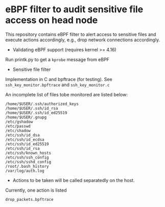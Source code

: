 # eBPF filter to audit sensitive file access on head node

This repository contains eBPF filter to alert access to sensitive files and execute actions accordingly, e.g., drop network connections accordingly.

* Validating eBPF support (requires kernel >= 4.16)

Run printk.py to get a `kprobe` message from eBPF

* Sensitive file filter

Implementation in C and bpftrace (for testing). See `ssh_key_monitor.bpftrace` and `ssh_key_monitor.c`


An incomplete list of files tobe monitored are listed below: 

    /home/$USER/.ssh/authorized_keys
    /home/$USER/.ssh/id_rsa
    /home/$USER/.ssh/id_ed25519
    /home/$USER/.gnupg
    /etc/gshadow
    /etc/passwd
    /etc/shadow
    /etc/ssh/id_dsa
    /etc/ssh/id_ecdsa
    /etc/ssh/id_ed25519
    /etc/ssh/id_rsa
    /etc/ssh/known_hosts
    /etc/ssh/ssh_config
    /etc/ssh/sshd_config
    /root/.bash_history
    /var/log/auth.log

* Actions to be taken will be called separatedly on the host.

Currently, one action is listed

    drop_packets.bpftrace
